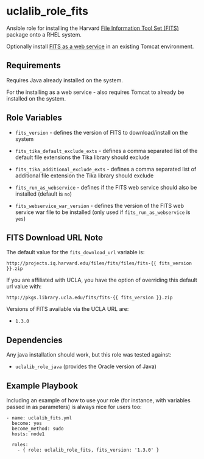 uclalib_role_fits
=========

Ansible role for installing the Harvard [File Information Tool Set (FITS)](https://projects.iq.harvard.edu/fits) package onto a RHEL system.

Optionally install [FITS as a web service](https://github.com/harvard-lts/FITSservlet) in an existing Tomcat environment.

Requirements
------------

Requires Java already installed on the system.

For the installing as a web service - also requires Tomcat to already be installed on the system.

Role Variables
--------------

* `fits_version` - defines the version of FITS to download/install on the system

* `fits_tika_default_exclude_exts` - defines a comma separated list of the default file extensions the Tika library should exclude

* `fits_tika_additional_exclude_exts` - defines a comma separated list of additional file extension the Tika library should exclude

* `fits_run_as_webservice` - defines if the FITS web service should also be installed (default is `no`)

* `fits_webservice_war_version` - defines the version of the FITS web service war file to be installed (only used if `fits_run_as_webservice` is `yes`)

FITS Download URL Note
----------------------

The default value for the `fits_download_url` variable is:

`http://projects.iq.harvard.edu/files/fits/files/fits-{{ fits_version }}.zip`

If you are affiliated with UCLA, you have the option of overriding this default url value with:

`http://pkgs.library.ucla.edu/fits/fits-{{ fits_version }}.zip`

Versions of FITS available via the UCLA URL are:

* `1.3.0`

Dependencies
------------

Any java installation should work, but this role was tested against:

* `uclalib_role_java` (provides the Oracle version of Java)

Example Playbook
----------------

Including an example of how to use your role (for instance, with variables passed in as parameters) is always nice for users too:
```
- name: uclalib_fits.yml
  become: yes
  become_method: sudo
  hosts: node1

  roles:
    - { role: uclalib_role_fits, fits_version: '1.3.0' }
```

